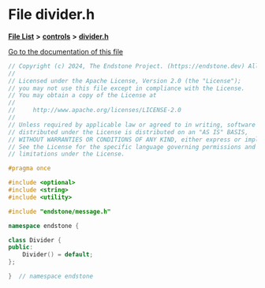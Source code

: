 

# File divider.h

[**File List**](files.md) **>** [**controls**](dir_035306890ec6a3fa870e30b726ac5ffc.md) **>** [**divider.h**](divider_8h.md)

[Go to the documentation of this file](divider_8h.md)


```C++
// Copyright (c) 2024, The Endstone Project. (https://endstone.dev) All Rights Reserved.
//
// Licensed under the Apache License, Version 2.0 (the "License");
// you may not use this file except in compliance with the License.
// You may obtain a copy of the License at
//
//     http://www.apache.org/licenses/LICENSE-2.0
//
// Unless required by applicable law or agreed to in writing, software
// distributed under the License is distributed on an "AS IS" BASIS,
// WITHOUT WARRANTIES OR CONDITIONS OF ANY KIND, either express or implied.
// See the License for the specific language governing permissions and
// limitations under the License.

#pragma once

#include <optional>
#include <string>
#include <utility>

#include "endstone/message.h"

namespace endstone {

class Divider {
public:
    Divider() = default;
};

}  // namespace endstone
```


